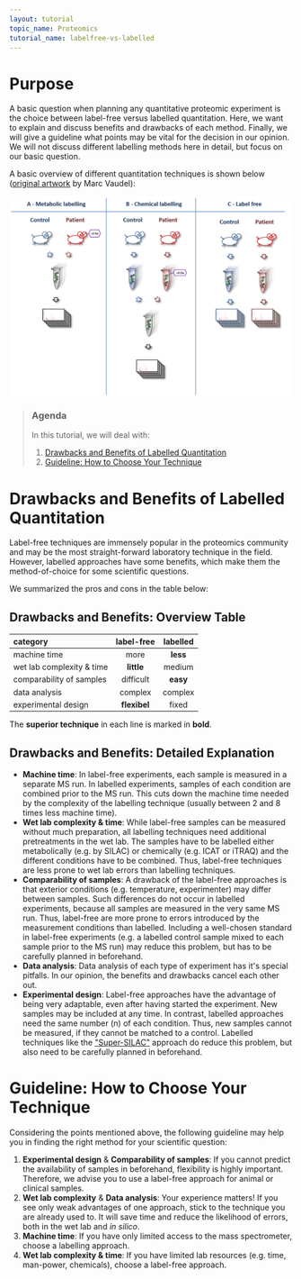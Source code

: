 ```yaml
---
layout: tutorial
topic_name: Proteomics
tutorial_name: labelfree-vs-labelled
---
```



# Purpose
A basic question when planning any quantitative proteomic experiment is the choice between label-free versus labelled quantitation. Here, we want to explain and discuss benefits and drawbacks of each method. 
Finally, we will give a guideline what points may be vital for the decision in our opinion. We will not discuss different labelling methods here in detail, but focus on our basic question.

A basic overview of different quantitation techniques is shown below ([original artwork](https://www.ncbi.nlm.nih.gov/pubmed/24678044) by Marc Vaudel):

![Overview quantitation techniques](../images/Vaudel_label_vs_labelfree.png)

> ### Agenda
>
> In this tutorial, we will deal with:
>
> 1. [Drawbacks and Benefits of Labelled Quantitation](#pro-contra)
> 2. [Guideline: How to Choose Your Technique](#conclusion)

<a name="pro-contra"/></a>
# Drawbacks and Benefits of Labelled Quantitation
Label-free techniques are immensely popular in the proteomics community and may be the most straight-forward laboratory technique in the field. However, labelled approaches have some benefits, which make them the method-of-choice for some scientific questions. 

We summarized the pros and cons in the table below:

## Drawbacks and Benefits: Overview Table
category | label-free | labelled
:--|:--:|:--:
machine time | more | **less**
wet lab complexity & time | **little** | medium
comparability of samples | difficult | **easy**
data analysis | complex | complex
experimental design | **flexibel** | fixed

The **superior technique** in each line is marked in **bold**.

## Drawbacks and Benefits: Detailed Explanation
- **Machine time**: In label-free experiments, each sample is measured in a separate MS run. In labelled experiments, samples of each condition are combined prior to the MS run. This cuts down the machine time needed by the complexity of the labelling technique (usually between 2 and 8 times less machine time).
- **Wet lab complexity & time**: While label-free samples can be measured without much preparation, all labelling techniques need additional pretreatments in the wet lab. The samples have to be labelled either metabolically (e.g. by SILAC) or chemically (e.g. ICAT or iTRAQ) and the different conditions have to be combined. Thus, label-free techniques are less prone to wet lab errors than labelling techniques.
- **Comparability of samples**: A drawback of the label-free approaches is that exterior conditions (e.g. temperature, experimenter) may differ between samples. Such differences do not occur in labelled experiments, because all samples are measured in the very same MS run. Thus, label-free are more prone to errors introduced by the measurement conditions than labelled. 
Including a well-chosen standard in label-free experiments (e.g. a labelled control sample mixed to each sample prior to the MS run) may reduce this problem, but has to be carefully planned in beforehand.
- **Data analysis**: Data analysis of each type of experiment has it's special pitfalls. In our opinion, the benefits and drawbacks cancel each other out.
- **Experimental design**: Label-free approaches have the advantage of being very adaptable, even after having started the experiment. New samples may be included at any time. In contrast, labelled approaches need the same number (n) of each condition. Thus, new samples cannot be measured, if they cannot be matched to a control. 
Labelled techniques like the ["Super-SILAC"](https://www.ncbi.nlm.nih.gov/pubmed/20364148) approach do reduce this problem, but also need to be carefully planned in beforehand.

<a name="conclusion"/></a>
# Guideline: How to Choose Your Technique
Considering the points mentioned above, the following guideline may help you in finding the right method for your scientific question:

1. **Experimental design** & **Comparability of samples**: If you cannot predict the availability of samples in beforehand, flexibility is highly important. Therefore, we advise you to use a label-free approach for animal or clinical samples.
2. **Wet lab complexity** & **Data analysis**: Your experience matters! If you see only weak advantages of one approach, stick to the technique you are already used to. It will save time and reduce the likelihood of errors, both in the wet lab and *in silico*.
3. **Machine time**: If you have only limited access to the mass spectrometer, choose a labelling approach.
4. **Wet lab complexity & time**: If you have limited lab resources (e.g. time, man-power, chemicals), choose a label-free approach.